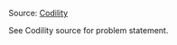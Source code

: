 Source: [Codility](https://codility.com/programmers/lessons/1-iterations/binary_gap/)

See Codility source for problem statement.
